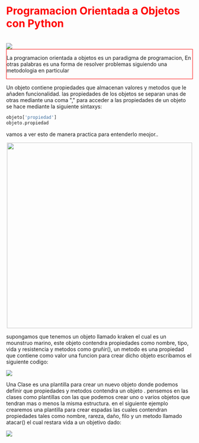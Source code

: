 <h1 style='color: red'>Programacion Orientada a Objetos con Python</h1><br>
<img src='https://i.imgur.com/gScS6Vz.png'>
<div style="border: 1px solid red"><p>La programacion orientada a objetos es un paradigma de programacion, En otras palabras
es una forma de resolver problemas siguiendo una metodologia en particular</p></div>
<p>Un objeto contiene propiedades que almacenan valores y metodos que le añaden funcionalidad.
las propiedades de los objetos se separan unas de otras mediante una coma ","
para acceder a las propiedades de un objeto se hace mediante la siguiente sintaxys:
</p>

```python
objeto['propiedad']
objeto.propiedad
```
<p>vamos a ver esto de manera practica para entenderlo meojor.. </p>
<p align="center"><img width='500px' align="center" src='https://i.imgur.com/yb7s66g.png'></p>
<p>supongamos que tenemos un objeto
llamado kraken el cual es un mounstruo marino, este objeto contendra propiedades como nombre, tipo,
vida y resistencia y metodos como gruñir(), un metodo es una propiedad que contiene como valor una funcion
para crear dicho objeto escribamos el siguiente codigo:</p>
<img src='https://i.imgur.com/eTdtwTP.png'>
<p>Una Clase es una plantilla para crear un nuevo objeto donde podemos definir que
propiedades y metodos contendra un objeto .
pensemos en las clases  como plantillas con las que podemos crear uno o varios objetos
que tendran mas o menos la misma estructura. en el siguiente ejemplo crearemos una plantilla para crear
espadas las cuales contendran propiedades tales como nombre, rareza, daño, filo y un metodo
llamado atacar() el cual restara vida a un objetivo dado:</p>
<img src='https://i.imgur.com/oydQAAn.png'>

